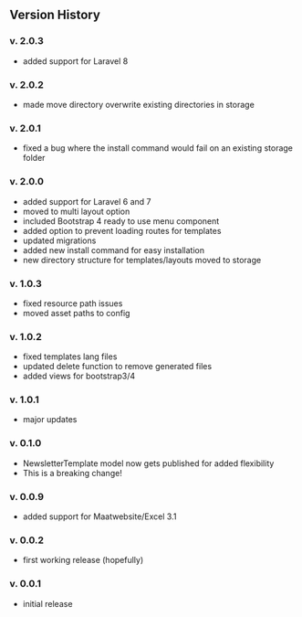 ## Version History

### v. 2.0.3

-   added support for Laravel 8

### v. 2.0.2

-   made move directory overwrite existing directories in storage

### v. 2.0.1

-   fixed a bug where the install command would fail on an existing storage folder

### v. 2.0.0

-   added support for Laravel 6 and 7
-   moved to multi layout option
-   included Bootstrap 4 ready to use menu component
-   added option to prevent loading routes for templates
-   updated migrations
-   added new install command for easy installation
-   new directory structure for templates/layouts moved to storage

### v. 1.0.3

-   fixed resource path issues
-   moved asset paths to config

### v. 1.0.2

-   fixed templates lang files
-   updated delete function to remove generated files
-   added views for bootstrap3/4

### v. 1.0.1

-   major updates

### v. 0.1.0

-   NewsletterTemplate model now gets published for added flexibility
-   This is a breaking change!

### v. 0.0.9

-   added support for Maatwebsite/Excel 3.1

### v. 0.0.2

-   first working release (hopefully)

### v. 0.0.1

-   initial release
